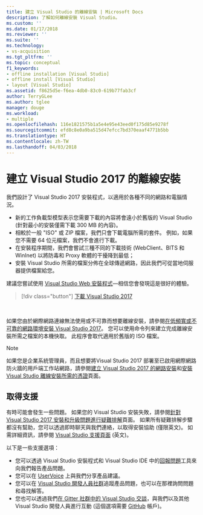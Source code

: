 ```yaml
---
title: 建立 Visual Studio 的離線安裝 | Microsoft Docs
description: 了解如何離線安裝 Visual Studio。
ms.custom: ''
ms.date: 01/17/2018
ms.reviewer: ''
ms.suite: ''
ms.technology:
- vs-acquisition
ms.tgt_pltfrm: ''
ms.topic: conceptual
f1_keywords:
- offline installation [Visual Studio]
- offline install [Visual Studio]
- layout [Visual Studio]
ms.assetid: f8625d5e-f6ea-4db0-83c0-619b77fab3cf
author: TerryGLee
ms.author: tglee
manager: douge
ms.workload:
- multiple
ms.openlocfilehash: 116e1821575b1a5e4e95e43eed0f175d85e9278f
ms.sourcegitcommit: efd8c8e0a9ba515d47efcc7bd370eaaf4771b5bb
ms.translationtype: HT
ms.contentlocale: zh-TW
ms.lasthandoff: 04/03/2018
---
```

# <a name="create-an-offline-installation-of-visual-studio-2017"></a>建立 Visual Studio 2017 的離線安裝

我們設計了 Visual Studio 2017 安裝程式，以適用於各種不同的網路和電腦情況。

- 新的工作負載型模型表示您需要下載的內容將會遠小於舊版的 Visual Studio (針對最小的安裝僅需下載 300 MB 的內容)。
- 相較於一般 "ISO" 或 ZIP 檔案，我們只會下載電腦所需的套件。 例如，如果您不需要 64 位元檔案，我們不會進行下載。
- 在安裝程序期間，我們會嘗試三種不同的下載技術 (WebClient、BITS 和 WinInet) 以將防毒和 Proxy 軟體的干擾降到最低；
- 安裝 Visual Studio 所需的檔案分佈在全球傳遞網路，因此我們可從當地伺服器提供檔案給您。

建議您嘗試使用 [Visual Studio Web 安裝程式](https://aka.ms/vsdownload?utm_source=mscom&utm_campaign=msdocsOL)&mdash;相信您會發現這是很好的體驗。

 > [!div class="button"]
 > [下載 Visual Studio 2017](https://aka.ms/vsdownload?utm_source=mscom&utm_campaign=msdocsOL)
<br/>

如果您由於網際網路連線無法使用或不可靠而想要離線安裝，請參閱[在低頻寬或不可靠的網路環境安裝 Visual Studio 2017](../install/install-vs-inconsistent-quality-network.md)。 您可以使用命令列來建立完成離線安裝所需之檔案的本機快取。 此程序會取代適用於舊版的 ISO 檔案。

> [!NOTE]
> 如果您是企業系統管理員，而且想要將Visual Studio 2017 部署至已啟用網際網路防火牆的用戶端工作站網路，請參閱[建立 Visual Studio 2017 的網路安裝](../install/create-a-network-installation-of-visual-studio.md)和[安裝 Visual Studio 離線安裝所需的憑證](../install/install-certificates-for-visual-studio-offline.md)頁面。

## <a name="get-support"></a>取得支援
有時可能會發生一些問題。 如果您的 Visual Studio 安裝失敗，請參閱[針對 Visual Studio 2017 安裝和升級問題進行疑難排解](troubleshooting-installation-issues.md)頁面。 如果所有疑難排解步驟都沒有幫助，您可以透過即時聊天與我們連絡，以取得安裝協助 (僅限英文)。 如需詳細資訊，請參閱 [Visual Studio 支援頁面](https://www.visualstudio.com/vs/support/#talktous) \(英文\)。

以下是一些支援選項：
* 您可以透過 Visual Studio 安裝程式和 Visual Studio IDE 中的[回報問題](../ide/how-to-report-a-problem-with-visual-studio-2017.md)工具來向我們報告產品問題。
* 您可以在 [UserVoice](https://visualstudio.uservoice.com/forums/121579) 上與我們分享產品建議。
* 您可以在 [Visual Studio 開發人員社群](https://developercommunity.visualstudio.com/)追蹤產品問題，也可以在那裡詢問問題和尋找解答。
* 您也可以透過我們[在 Gitter 社群中的 Visual Studio 交談](https://gitter.im/Microsoft/VisualStudio)，與我們以及其他 Visual Studio 開發人員進行互動  (這個選項需要 [GitHub](https://github.com/) 帳戶)。
